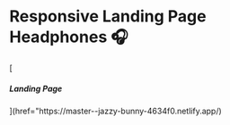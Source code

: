 <h1> Responsive Landing Page Headphones 🎧</h1>
[<h5>Landing Page</h5>](href="https://master--jazzy-bunny-4634f0.netlify.app/)
